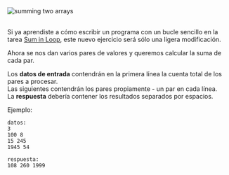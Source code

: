 <div class="text-center">
	<img src="http://s5.postimg.org/js0okbn3r/sums_in_loop.gif" alt="summing two arrays"/>
</div>
<br/>

Si ya aprendiste a cómo escribir un programa con un bucle sencillo en la tarea [Sum in Loop][prevtask],
este nuevo ejercicio será sólo una ligera modificación.

[prevtask]: ./sum-in-loop

Ahora se nos dan varios pares de valores y queremos calcular la suma de cada par.  

Los **datos de entrada** contendrán en la primera línea la cuenta total de los pares a procesar.  
Las siguientes contendrán los pares propiamente - un par en cada línea.  
La **respuesta** debería contener los resultados separados por espacios.

Ejemplo:

    datos:
    3
    100 8
    15 245
    1945 54
    
    respuesta:
    108 260 1999
